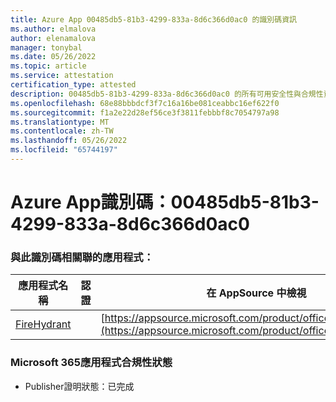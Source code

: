 ```yaml
---
title: Azure App 00485db5-81b3-4299-833a-8d6c366d0ac0 的識別碼資訊
ms.author: elmalova
author: elenamalova
manager: tonybal
ms.date: 05/26/2022
ms.topic: article
ms.service: attestation
certification_type: attested
description: 00485db5-81b3-4299-833a-8d6c366d0ac0 的所有可用安全性與合規性資訊。
ms.openlocfilehash: 68e88bbbdcf3f7c16a16be081ceabbc16ef622f0
ms.sourcegitcommit: f1a2e22d28ef56ce3f3811febbbf8c7054797a98
ms.translationtype: MT
ms.contentlocale: zh-TW
ms.lasthandoff: 05/26/2022
ms.locfileid: "65744197"
---
```

# <a name="azure-app-id-00485db5-81b3-4299-833a-8d6c366d0ac0"></a>Azure App識別碼：00485db5-81b3-4299-833a-8d6c366d0ac0


### <a name="apps-associated-with-this-id"></a>與此識別碼相關聯的應用程式：
| **應用程式名稱** | **認證** | **在 AppSource 中檢視** |
|--------------|---------------|-----------------------|
| [FireHydrant](../forward/WA200003794.md) |  | [https://appsource.microsoft.com/product/office/WA200003794](https://appsource.microsoft.com/product/office/WA200003794) |

### <a name="microsoft-365-app-compliance-status"></a>Microsoft 365應用程式合規性狀態
- Publisher證明狀態：已完成
